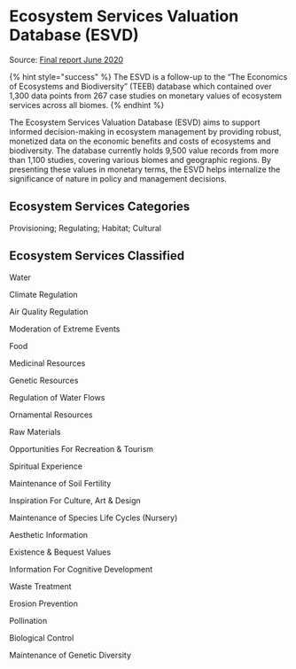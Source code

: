 # Ecosystem Services Valuation Database (ESVD)

Source: [Final report June 2020](https://www.es-partnership.org/wp-content/uploads/2020/08/ESVD\_Global-Update-FINAL-Report-June-2020.pdf)

{% hint style="success" %}
The ESVD is a follow-up to the “The Economics of Ecosystems and Biodiversity” (TEEB) database which contained over 1,300 data points from 267 case studies on monetary values of ecosystem services across all biomes.
{% endhint %}

The Ecosystem Services Valuation Database (ESVD) aims to support informed decision-making in ecosystem management by providing robust, monetized data on the economic benefits and costs of ecosystems and biodiversity. The database currently holds 9,500 value records from more than 1,100 studies, covering various biomes and geographic regions. By presenting these values in monetary terms, the ESVD helps internalize the significance of nature in policy and management decisions.

## Ecosystem Services Categories

Provisioning; Regulating; Habitat; Cultural

## Ecosystem Services Classified

Water

Climate Regulation

Air Quality Regulation

Moderation of Extreme Events

Food

Medicinal Resources

Genetic Resources

Regulation of Water Flows

Ornamental Resources

Raw Materials

Opportunities For Recreation & Tourism

Spiritual Experience

Maintenance of Soil Fertility

Inspiration For Culture, Art & Design

Maintenance of Species Life Cycles (Nursery)

Aesthetic Information

Existence & Bequest Values

Information For Cognitive Development

Waste Treatment

Erosion Prevention

Pollination

Biological Control

Maintenance of Genetic Diversity
